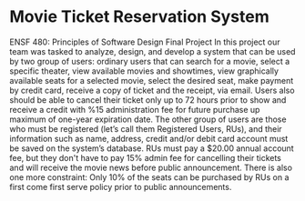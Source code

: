# Movie Ticket Reservation System
ENSF 480: Principles of Software Design Final Project 
In this project our team was tasked to analyze, design, and develop a system that can be used by two
group of users: ordinary users that can search for a movie, select a specific theater, view
available movies and showtimes, view graphically available seats for a selected movie, select the
desired seat, make payment by credit card, receive a copy of ticket and the receipt, via email.
Users also should be able to cancel their ticket only up to 72 hours prior to show and receive a
credit with %15 administration fee for future purchase up maximum of one-year expiration date.
The other group of users are those who must be registered (let’s call them Registered Users,
RUs), and their information such as name, address, credit and/or debit card account must be
saved on the system’s database. RUs must pay a $20.00 annual account fee, but they don't have
to pay 15% admin fee for cancelling their tickets and will receive the movie news before public
announcement. There is also one more constraint: Only 10% of the seats can be purchased by
RUs on a first come first serve policy prior to public announcements.
